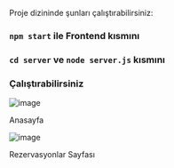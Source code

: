 
Proje dizininde şunları çalıştırabilirsiniz:

### `npm start` ile Frontend kısmını 

### `cd server` ve `node server.js` kısmını

### Çalıştırabilirsiniz

![image](https://github.com/user-attachments/assets/86a18726-fcda-4cf8-abfc-610a85e17488)

Anasayfa

![image](https://github.com/user-attachments/assets/11da1825-c1a9-42d5-8328-8a3d08e1fada)

Rezervasyonlar Sayfası

